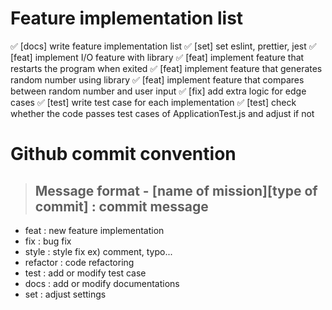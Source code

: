 # Feature implementation list

✅ \[docs\] write feature implementation list
✅ \[set\] set eslint, prettier, jest
✅ \[feat\] implement I/O feature with library
✅ \[feat\] implement feature that restarts the program when exited
✅ \[feat\] implement feature that generates random number using library
✅ \[feat\] implement feature that compares between random number and user input
✅ \[fix\] add extra logic for edge cases
✅ \[test\] write test case for each implementation
✅ \[test\] check whether the code passes test cases of ApplicationTest.js and adjust if not


# Github commit convention

> ## Message format - \[name of mission\]\[type of commit\] : commit message

* feat : new feature implementation
* fix : bug fix
* style : style fix ex) comment, typo...
* refactor : code refactoring
* test : add or modify test case
* docs : add or modify documentations
* set : adjust settings